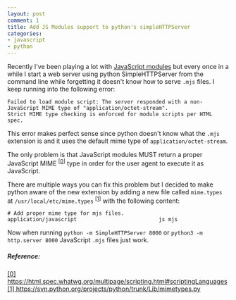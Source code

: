 ```yaml
---
layout: post
comment: 1
title: Add JS Modules support to python's simpleHTTPServer
categories:
- javascript
- python
---
```


Recently I've been playing a lot with [JavaScript modules](https://caniuse.com/#feat=es6-module) but
every once in a while I start a web server using python SimpleHTTPServer from  the command line while forgetting
it doesn't know how to serve `.mjs` files. I keep running into the following error:

```
Failed to load module script: The server responded with a non-JavaScript MIME type of "application/octet-stream".
Strict MIME type checking is enforced for module scripts per HTML spec.
```

This error makes perfect sense since python doesn't know what the `.mjs` extension is and it uses the default mime type of `application/octet-stream`.

The only problem is that JavaScript modules MUST return a proper JavaScript MIME <sup id="ref-0" class="reference">[<a href="#ref-0">0</a>]</sup> type in order for
the user agent to execute it as JavaScript.

There are multiple ways you can fix this problem but I decided to make python aware of the new extension by
adding a new file called `mime.types` at `/usr/local/etc/mime.types` <sup id="ref-1" class="reference">[<a href="#ref-1">1</a>]</sup> with the following content:

```
# Add proper mime type for mjs files.
application/javascript                          js mjs
```

Now when running `python -m SimpleHTTPServer 8000` or `python3 -m http.server 8000` JavaScript `.mjs` files just work.

##### Reference:
 <a id="ref-0" href="https://html.spec.whatwg.org/multipage/scripting.html#scriptingLanguages">
  [0] https://html.spec.whatwg.org/multipage/scripting.html#scriptingLanguages
 </a>
 <a id="ref-1" href="https://svn.python.org/projects/python/trunk/Lib/mimetypes.py">
  [1] https://svn.python.org/projects/python/trunk/Lib/mimetypes.py
 </a>
